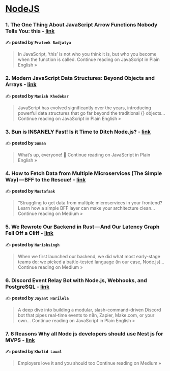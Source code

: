 
<h1><a href=https://medium.com/tag/nodejs/recommended target="_blank" rel="noopener noreferrer">NodeJS</a></h1>
<h3>1. The One Thing About JavaScript Arrow Functions Nobody Tells You: this - <a href="https://javascript.plainenglish.io/the-one-thing-about-javascript-arrow-functions-nobody-tells-you-this-718c5be79f43?source=rss------nodejs-5" target="_blank" rel="noopener noreferrer">link</a></h3>

✍️ **posted by `Prateek Badjatya`**

<blockquote>In JavaScript, ‘this’ is not who you think it is, but who you become when the function is called.
Continue reading on JavaScript in Plain English »</blockquote>

<h3>2. Modern JavaScript Data Structures: Beyond Objects and Arrays - <a href="https://javascript.plainenglish.io/modern-javascript-data-structures-beyond-objects-and-arrays-17b5704548b8?source=rss------nodejs-5" target="_blank" rel="noopener noreferrer">link</a></h3>

✍️ **posted by `Manish Khedekar`**

<blockquote>JavaScript has evolved significantly over the years, introducing powerful data structures that go far beyond the traditional {} objects…
Continue reading on JavaScript in Plain English »</blockquote>

<h3>3. Bun is INSANELY Fast!  Is it Time to Ditch Node.js? - <a href="https://javascript.plainenglish.io/bun-is-insanely-fast-is-it-time-to-ditch-node-js-b876ba6393f4?source=rss------nodejs-5" target="_blank" rel="noopener noreferrer">link</a></h3>

✍️ **posted by `Suman`**

<blockquote>What’s up, everyone! 👋
Continue reading on JavaScript in Plain English »</blockquote>

<h3>4.  How to Fetch Data from Multiple Microservices (The Simple Way) — BFF to the Rescue! - <a href="https://medium.com/@mustafaa2k1/how-to-fetch-data-from-multiple-microservices-the-simple-way-bff-to-the-rescue-6af8be32d8c0?source=rss------nodejs-5" target="_blank" rel="noopener noreferrer">link</a></h3>

✍️ **posted by `Mustafaak`**

<blockquote>“Struggling to get data from multiple microservices in your frontend? Learn how a simple BFF layer can make your architecture clean…
Continue reading on Medium »</blockquote>

<h3>5. We Rewrote Our Backend in Rust — And Our Latency Graph Fell Off a Cliff - <a href="https://medium.com/@harishsingh8529/we-rewrote-our-backend-in-rust-and-our-latency-graph-fell-off-a-cliff-2243abd03031?source=rss------nodejs-5" target="_blank" rel="noopener noreferrer">link</a></h3>

✍️ **posted by `Harishsingh`**

<blockquote>When we first launched our backend, we did what most early-stage teams do: we picked a battle-tested language (in our case, Node.js)…
Continue reading on Medium »</blockquote>

<h3>6. Discord Event Relay Bot with Node.js, Webhooks, and PostgreSQL - <a href="https://javascript.plainenglish.io/discord-event-relay-bot-with-node-js-webhooks-and-postgresql-b6c252346ed2?source=rss------nodejs-5" target="_blank" rel="noopener noreferrer">link</a></h3>

✍️ **posted by `Jayant Harilela`**

<blockquote>A deep dive into building a modular, slash-command-driven Discord bot that pipes real-time events to n8n, Zapier, Make.com, or your own…
Continue reading on JavaScript in Plain English »</blockquote>

<h3>7. 6 Reasons Why all Node js developers should use Nest js for MVPS - <a href="https://medium.com/@youngatere04/6-reasons-why-all-node-js-developers-should-use-nest-js-for-mvps-313c4d978a99?source=rss------nodejs-5" target="_blank" rel="noopener noreferrer">link</a></h3>

✍️ **posted by `Khalid Lawal `**

<blockquote>Employers love it and you should too
Continue reading on Medium »</blockquote>

